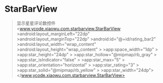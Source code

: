 # StarBarView
>显示星星评论数控件
><www.ycode.xiaowu.com.starbarview.StarBarView
        >android:layout_marginLeft="22dp"
        >android:layout_marginTop="22dp"
        >android:id="@+id/rating_bar2"
        >android:layout_width="wrap_content"
        >android:layout_height="wrap_content"
		><!--设置星星间的间隔-->
        >app:space_width="1dp"
		>   <!--星星间高度-->
        >app:star_height="24dp"
		> <!--未选中图片-->
        >app:star_hollow="@mipmap/rb_gray"
		> <!--是否可以滑动改变选中数量-->
       >app:star_isIndicator="false"
		>  <!--最大数量-->
        >app:star_max="5"
		><!--排列方向-->
        >app:star_orientation="horizontal"
		>  <!--选中数量-->
        >app:star_rating="3"
		> <!--选中图片-->
        >app:star_solid="@mipmap/rb_yellow"
		>  <!--星星间宽度-->
        >app:star_width="24dp"></www.ycode.xiaowu.com.starbarview.StarBarView>
